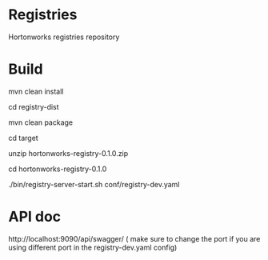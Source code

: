 # Registries
Hortonworks  registries repository

# Build
mvn clean install

cd registry-dist

mvn clean package

cd target

unzip hortonworks-registry-0.1.0.zip

cd hortonworks-registry-0.1.0

./bin/registry-server-start.sh conf/registry-dev.yaml 

# API doc

http://localhost:9090/api/swagger/ ( make sure to change the port if you are using different port in the registry-dev.yaml config)

